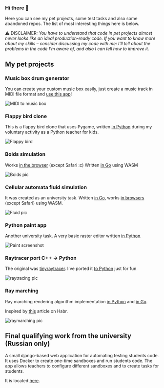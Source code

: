 ### Hi there 👋

Here you can see my pet projects, some test tasks and also some abandoned repos. The list of most 
interesting things here is below.

⚠️ DISCLAIMER: *You have to understand that code in pet projects almost never looks like an ideal production-ready 
code. If you want to know more about my skills – consider discussing my code with me: I'll tell about the problems 
in the code I'm aware of, and also I can tell how to improve it.*

## My pet projects

### Music box drum generator

You can create your custom music box easily, just create a music track in MIDI file format and [use this app](https://github.com/pashawnn/midi_to_music_box)!

![MIDI to music box][mtmb]

[mtmb]: https://github.com/pashawnn/PashaWNN/blob/master/midi_to_music_box.png?raw=true

### Flappy bird clone 

This is a flappy bird clone that uses Pygame, written [in Python](https://github.com/pashawnn/pygame_flappybird/)
during my voluntary activity as a Python teacher for kids.

![Flappy bird][flappy]

[flappy]: https://github.com/pashawnn/pygame_flappybird/blob/master/screenshot.png

### Boids simulation

Works [in the browser](https://pashawnn.github.io/boids_go/) (except Safari :c)
Written [in Go](https://github.com/PashaWNN/boids_go) using WASM

![Boids pic][boidspic]

[boidspic]: https://github.com/PashaWNN/PashaWNN/raw/main/boids.png


### Cellular automata fluid simulation

It was created as an university task. Written 
[in Go](https://github.com/PashaWNN/cellular_liquid), works 
[in browsers](https://pashawnn.github.io/cellular_liquid/) 
(except Safari) using WASM.

![Fluid pic][fluidpic]

### Python paint app

Another university task. A very basic raster editor written [in Python](https://github.com/pashawnn/python_paint/).

![Paint screenshot][paintpic]

[paintpic]: https://github.com/pashawnn/python_paint/blob/master/screenshot.png


[fluidpic]: https://github.com/PashaWNN/PashaWNN/raw/main/cellular.png

### Raytracer port C++ -> Python

The original was [tinyraytracer](https://github.com/ssloy/tinyraytracer). 
I've ported it [to Python](https://github.com/PashaWNN/raytracing) just for fun.

![raytracing pic][raytracingpic]

[raytracingpic]: https://github.com/pashawnn/raytracing/blob/master/example.png

### Ray marching

Ray marching rendering algorithm implementation
 [in Python](https://github.com/PashaWNN/raymarching) and
  [in Go](https://github.com/PashaWNN/raymarching_go).

Inspired by [this](https://habr.com/post/353422/) article on Habr.

![raymarching pic][raymarchingpic]

[raymarchingpic]: https://github.com/pashawnn/raymarching/blob/master/sphere.png


## Final qualifying work from the university (Russian only)

A small django-based web application for automating testing students code. It uses Docker
to create one-time sandboxes and run students code. The app allows teachers to configure
different sandboxes and to create tasks for students.

It is located [here](https://github.com/PashaWNN/UnitTestStudent).
